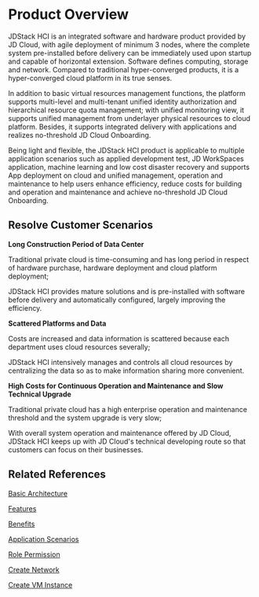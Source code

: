 # Product Overview

JDStack HCI is an integrated software and hardware product provided by JD Cloud, with agile deployment of minimum 3 nodes, where the complete system pre-installed before delivery can be immediately used upon startup and capable of horizontal extension. Software defines computing, storage and network. Compared to traditional hyper-converged products, it is a hyper-converged cloud platform in its true senses.

In addition to basic virtual resources management functions, the platform supports multi-level and multi-tenant unified identity authorization and hierarchical resource quota management; with unified monitoring view, it supports unified management from underlayer physical resources to cloud platform. Besides, it supports integrated delivery with applications and realizes no-threshold JD Cloud Onboarding.

Being light and flexible, the JDStack HCI product is applicable to multiple application scenarios such as applied development test, JD WorkSpaces application, machine learning and low cost disaster recovery and supports App deployment on cloud and unified management, operation and maintenance to help users enhance efficiency, reduce costs for building and operation and maintenance and achieve no-threshold JD Cloud Onboarding.



## Resolve Customer Scenarios

**Long Construction Period of Data Center** 

Traditional private cloud is time-consuming and has long period in respect of hardware purchase, hardware deployment and cloud platform deployment;

JDStack HCI provides mature solutions and is pre-installed with software before delivery and automatically configured, largely improving the efficiency.

**Scattered Platforms and Data**

Costs are increased and data information is scattered because each department uses cloud resources severally;

JDStack HCI intensively manages and controls all cloud resources by centralizing the data so as to make information sharing more convenient.

**High Costs for Continuous Operation and Maintenance and Slow Technical Upgrade**

Traditional private cloud has a high enterprise operation and maintenance threshold and the system upgrade is very slow;

With overall system operation and maintenance offered by JD Cloud, JDStack HCI keeps up with JD Cloud's technical developing route so that customers can focus on their businesses.



## Related References

[Basic Architecture](Basic-Infrastructure.md)

[Features](Features.md)

[Benefits](Benefits.md)

[Application Scenarios](Application-Scenarios.md)

[Role Permission](../Getting-Started/Role-Permission.md)

[Create Network](../Getting-Started/Create-Network.md)

[Create VM Instance](../Getting-Started/Create-Instance.md)
